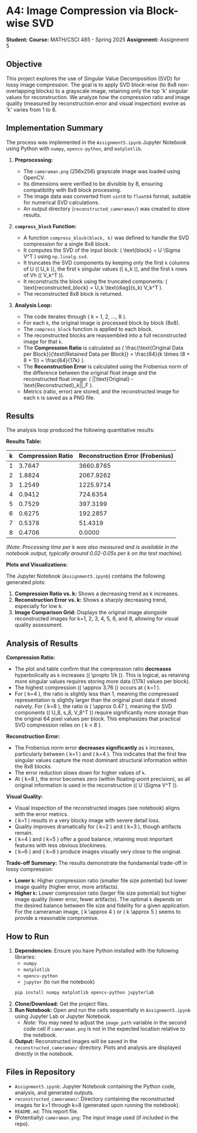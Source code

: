 # A4: Image Compression via Block-wise SVD

**Student:** <YourFirstName> <YourLastName>
**Course:** MATH/CSCI 485 - Spring 2025
**Assignment:** Assignment 5

## Objective

This project explores the use of Singular Value Decomposition (SVD) for lossy image compression. The goal is to apply SVD block-wise (to 8x8 non-overlapping blocks) to a grayscale image, retaining only the top 'k' singular values for reconstruction. We analyze how the compression ratio and image quality (measured by reconstruction error and visual inspection) evolve as 'k' varies from 1 to 8.

## Implementation Summary

The process was implemented in the `Assignment5.ipynb` Jupyter Notebook using Python with `numpy`, `opencv-python`, and `matplotlib`.

1.  **Preprocessing:**
    *   The `cameraman.png` (256x256) grayscale image was loaded using OpenCV.
    *   Its dimensions were verified to be divisible by 8, ensuring compatibility with 8x8 block processing.
    *   The image data was converted from `uint8` to `float64` format, suitable for numerical SVD calculations.
    *   An output directory (`reconstructed_cameraman/`) was created to store results.

2.  **`compress_block` Function:**
    *   A function `compress_block(block, k)` was defined to handle the SVD compression for a single 8x8 block.
    *   It computes the SVD of the input block: \( \text{block} = U \Sigma V^T \) using `np.linalg.svd`.
    *   It truncates the SVD components by keeping only the first `k` columns of U (\( U_k \)), the first `k` singular values (\( s_k \)), and the first `k` rows of Vh (\( V_k^T \)).
    *   It reconstructs the block using the truncated components: \( \text{reconstructed\_block} = U_k \text{diag}(s_k) V_k^T \).
    *   The reconstructed 8x8 block is returned.

3.  **Analysis Loop:**
    *   The code iterates through \( k = 1, 2, ..., 8 \).
    *   For each `k`, the original image is processed block by block (8x8).
    *   The `compress_block` function is applied to each block.
    *   The reconstructed blocks are reassembled into a full reconstructed image for that `k`.
    *   The **Compression Ratio** is calculated as \( \frac{\text{Original Data per Block}}{\text{Retained Data per Block}} = \frac{64}{k \times (8 + 8 + 1)} = \frac{64}{17k} \).
    *   The **Reconstruction Error** is calculated using the Frobenius norm of the difference between the original float image and the reconstructed float image: \( ||\text{Original} - \text{Reconstructed}_k||_F \).
    *   Metrics (ratio, error) are stored, and the reconstructed image for each `k` is saved as a PNG file.

## Results

The analysis loop produced the following quantitative results:

**Results Table:**

| k | Compression Ratio | Reconstruction Error (Frobenius) |
|---|-------------------|----------------------------------|
| 1 | 3.7647            | 3660.8765                        |
| 2 | 1.8824            | 2067.9262                        |
| 3 | 1.2549            | 1225.9714                        |
| 4 | 0.9412            | 724.6354                         |
| 5 | 0.7529            | 397.3199                         |
| 6 | 0.6275            | 192.2857                         |
| 7 | 0.5378            | 51.4319                          |
| 8 | 0.4706            | 0.0000                           |

*(Note: Processing time per k was also measured and is available in the notebook output, typically around 0.02-0.05s per k on the test machine).*

**Plots and Visualizations:**

The Jupyter Notebook (`Assignment5.ipynb`) contains the following generated plots:
1.  **Compression Ratio vs. k:** Shows a decreasing trend as k increases.
2.  **Reconstruction Error vs. k:** Shows a sharply decreasing trend, especially for low k.
3.  **Image Comparison Grid:** Displays the original image alongside reconstructed images for k=1, 2, 3, 4, 5, 6, and 8, allowing for visual quality assessment.

## Analysis of Results

**Compression Ratio:**
*   The plot and table confirm that the compression ratio **decreases** hyperbolically as `k` increases (\( \propto 1/k \)). This is logical, as retaining more singular values requires storing more data (\(17k\) values per block).
*   The highest compression (\( \approx 3.76 \)) occurs at \( k=1 \).
*   For \( k=4 \), the ratio is slightly less than 1, meaning the compressed representation is slightly larger than the original pixel data if stored naively. For \( k=8 \), the ratio is \( \approx 0.47 \), meaning the SVD components (\( U_8, s_8, V_8^T \)) require significantly more storage than the original 64 pixel values per block. This emphasizes that practical SVD compression relies on \( k < 8 \).

**Reconstruction Error:**
*   The Frobenius norm error **decreases significantly** as `k` increases, particularly between \( k=1 \) and \( k=4 \). This indicates that the first few singular values capture the most dominant structural information within the 8x8 blocks.
*   The error reduction slows down for higher values of `k`.
*   At \( k=8 \), the error becomes zero (within floating-point precision), as all original information is used in the reconstruction (\( U \Sigma V^T \)).

**Visual Quality:**
*   Visual inspection of the reconstructed images (see notebook) aligns with the error metrics.
*   \( k=1 \) results in a very blocky image with severe detail loss.
*   Quality improves dramatically for \( k=2 \) and \( k=3 \), though artifacts remain.
*   \( k=4 \) and \( k=5 \) offer a good balance, retaining most important features with less obvious blockiness.
*   \( k=6 \) and \( k=8 \) produce images visually very close to the original.

**Trade-off Summary:**
The results demonstrate the fundamental trade-off in lossy compression:
*   **Lower `k`:** Higher compression ratio (smaller file size potential) but lower image quality (higher error, more artifacts).
*   **Higher `k`:** Lower compression ratio (larger file size potential) but higher image quality (lower error, fewer artifacts).
The optimal `k` depends on the desired balance between file size and fidelity for a given application. For the cameraman image, \( k \approx 4 \) or \( k \approx 5 \) seems to provide a reasonable compromise.

## How to Run

1.  **Dependencies:** Ensure you have Python installed with the following libraries:
    *   `numpy`
    *   `matplotlib`
    *   `opencv-python`
    *   `jupyter` (to run the notebook)
    ```bash
    pip install numpy matplotlib opencv-python jupyterlab
    ```
2.  **Clone/Download:** Get the project files.
3.  **Run Notebook:** Open and run the cells sequentially in `Assignment5.ipynb` using Jupyter Lab or Jupyter Notebook.
    *   *Note:* You may need to adjust the `image_path` variable in the second code cell if `cameraman.png` is not in the expected location relative to the notebook.
4.  **Output:** Reconstructed images will be saved in the `reconstructed_cameraman/` directory. Plots and analysis are displayed directly in the notebook.

## Files in Repository

*   `Assignment5.ipynb`: Jupyter Notebook containing the Python code, analysis, and generated outputs.
*   `reconstructed_cameraman/`: Directory containing the reconstructed images for k=1 through k=8 (generated upon running the notebook).
*   `README.md`: This report file.
*   (Potentially) `cameraman.png`: The input image used (if included in the repo).

